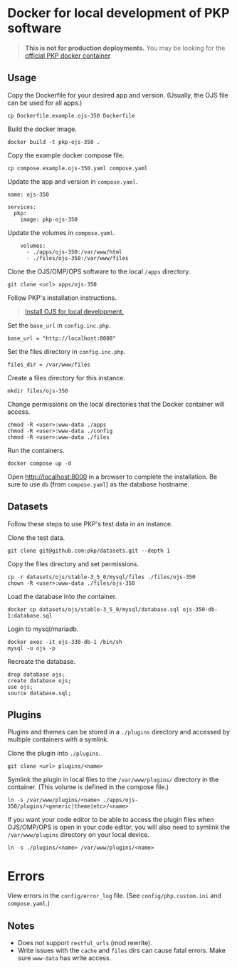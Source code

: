 # Docker for local development of PKP software

> **This is **not for production** deployments.** You may be looking for the [official PKP docker container](https://github.com/pkp/containers).

## Usage

Copy the Dockerfile for your desired app and version. (Usually, the OJS file can be used for all apps.)

```
cp Dockerfile.example.ojs-350 Dockerfile
```

Build the docker image.

```
docker build -t pkp-ojs-350 .
```

Copy the example docker compose file.

```
cp compose.example.ojs-350.yaml compose.yaml
```

Update the app and version in `compose.yaml`.

```
name: ojs-350

services:
  pkp:
    image: pkp-ojs-350
```

Update the volumes in `compose.yaml`.

```
    volumes:
      - ./apps/ojs-350:/var/www/html
      - ./files/ojs-350:/var/www/files
```


Clone the OJS/OMP/OPS software to the local `/apps` directory.

```
git clone <url> apps/ojs-350
```

Follow PKP's installation instructions.

> [Install OJS for local development.](https://docs.pkp.sfu.ca/dev/documentation/en/getting-started)

Set the `base_url` in `config.inc.php`.

```
base_url = "http://localhost:8000"
```

Set the files directory in `config.inc.php`.

```
files_dir = /var/www/files
```

Create a files directory for this instance.

```
mkdir files/ojs-350
```

Change permissions on the local directories that the Docker container will access.

```
chmod -R <user>:www-data ./apps
chmod -R <user>:www-data ./config
chmod -R <user>:www-data ./files
```

Run the containers.

```
docker compose up -d
```

Open [http://localhost:8000](http://localhost:8000) in a browser to complete the installation. Be sure to use `db` (from `compose.yaml`) as the database hostname.

## Datasets

Follow these steps to use PKP's test data in an instance.

Clone the test data.

```
git clone git@github.com:pkp/datasets.git --depth 1
```

Copy the files directory and set permissions.

```
cp -r datasets/ojs/stable-3_5_0/mysql/files ./files/ojs-350
chown -R <user>:www-data ./files/ojs-350
```

Load the database into the container.

```
docker cp datasets/ojs/stable-3_5_0/mysql/database.sql ojs-350-db-1:database.sql
```

Login to mysql/mariadb.

```
docker exec -it ojs-330-db-1 /bin/sh
mysql -u ojs -p
```

Recreate the database.

```
drop database ojs;
create database ojs;
use ojs;
source database.sql;
```

## Plugins

Plugins and themes can be stored in a `./plugins` directory and accessed by multiple containers with a symlink.

Clone the plugin into `./plugins`.

```
git clone <url> plugins/<name>
```

Symlink the plugin in local files to the `/var/www/plugins/` directory in the container. (This volume is defined in the compose file.)

```
ln -s /var/www/plugins/<name> ./apps/ojs-350/plugins/<generic|theme|etc>/<name>
```

If you want your code editor to be able to access the plugin files when OJS/OMP/OPS is open in your code editor, you will also need to symlink the `/var/www/plugins` directory on your local device.

```
ln -s ./plugins/<name> /var/www/plugins/<name>
```

# Errors

View errors in the `config/error_log` file. (See `config/php.custom.ini` and `compose.yaml`.)

## Notes

* Does not support `restful_urls` (mod rewrite).
* Write issues with the `cache` and `files` dirs can cause fatal errors. Make sure `www-data` has write access.
